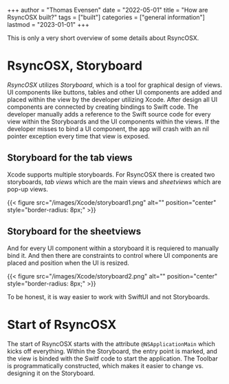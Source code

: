 +++
author = "Thomas Evensen"
date = "2022-05-01"
title =  "How are RsyncOSX built?"
tags = ["built"]
categories = ["general information"]
lastmod = "2023-01-01"
+++

This is only a very short overview of some details about RsyncOSX.

# RsyncOSX, Storyboard

*RsyncOSX* utilizes *Storyboard*, which is a tool for graphical design of views. UI components like buttons, tables and other UI components are added and placed within the view by the developer utilizing Xcode. After design all UI components are connected by creating bindings to Swift code. The developer manually adds a reference to the Swift source code for every view within the Storyboards and the UI components within the views. If the developer misses to bind a UI component, the app will crash with an nil pointer exception every time that view is exposed.

## Storyboard for the tab views

Xcode supports multiple storyboards. For RsyncOSX there is created two storyboards, *tab views* which are the main views and *sheetviews* which are pop-up views.

{{< figure src="/images/Xcode/storyboard1.png" alt="" position="center" style="border-radius: 8px;" >}}

## Storyboard for the sheetviews

And for every UI component within a storyboard it is requiered to manually bind it. And then there are constraints to control where UI components are placed and position when the UI is resized.

{{< figure src="/images/Xcode/storyboard2.png" alt="" position="center" style="border-radius: 8px;" >}}

To be honest, it is way easier to work with SwiftUI and not Storyboards. 

# Start of RsyncOSX

The start of RsyncOSX starts with the attribute `@NSApplicationMain` which kicks off everything. Within the Storyboard, the entry point is marked, and the view is binded with the Switf code to start the application. The Toolbar is programmatically constructed, which makes it easier to change vs. designing it on the Storyboard.



